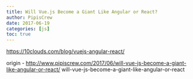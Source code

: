 ```yaml
---
title: Will Vue.js Become a Giant Like Angular or React?
author: PipisCrew
date: 2017-06-19
categories: [js]
toc: true
---
```


https://10clouds.com/blog/vuejs-angular-react/

origin - http://www.pipiscrew.com/2017/06/will-vue-js-become-a-giant-like-angular-or-react/ will-vue-js-become-a-giant-like-angular-or-react